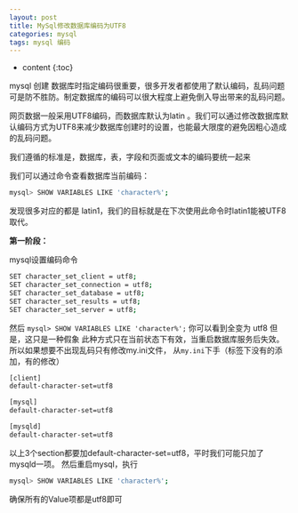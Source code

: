 ```yaml
---
layout: post
title: MySql修改数据库编码为UTF8
categories: mysql
tags: mysql 编码
---
```


* content
{:toc}

mysql 创建 数据库时指定编码很重要，很多开发者都使用了默认编码，乱码问题可是防不胜防。制定数据库的编码可以很大程度上避免倒入导出带来的乱码问题。

网页数据一般采用UTF8编码，而数据库默认为latin 。我们可以通过修改数据库默认编码方式为UTF8来减少数据库创建时的设置，也能最大限度的避免因粗心造成的乱码问题。
   
我们遵循的标准是，数据库，表，字段和页面或文本的编码要统一起来



我们可以通过命令查看数据库当前编码：  

```bash
mysql> SHOW VARIABLES LIKE 'character%';
```

发现很多对应的都是 latin1，我们的目标就是在下次使用此命令时latin1能被UTF8取代。

**第一阶段：**

mysql设置编码命令
    
```bash
SET character_set_client = utf8;
SET character_set_connection = utf8;
SET character_set_database = utf8;
SET character_set_results = utf8;
SET character_set_server = utf8;
```

然后 `mysql> SHOW VARIABLES LIKE 'character%';` 你可以看到全变为 utf8
但是，这只是一种假象
此种方式只在当前状态下有效，当重启数据库服务后失效。
所以如果想要不出现乱码只有修改my.ini文件，
从`my.ini`下手（标签下没有的添加，有的修改）

```bash
[client]
default-character-set=utf8

[mysql]
default-character-set=utf8

[mysqld]
default-character-set=utf8
```

以上3个section都要加default-character-set=utf8，平时我们可能只加了mysqld一项。
然后重启mysql，执行

```bash
mysql> SHOW VARIABLES LIKE 'character%';
```

确保所有的Value项都是utf8即可